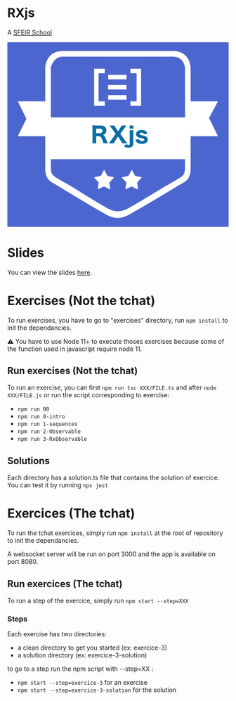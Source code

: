 # RXjs

A [SFEIR School](https://www.sfeir.com/formation/school/)

![logo](./docs/assets/images/rxjs-school.png)

# Slides

You can view the slides [here](https://sfeir-open-source.github.io/sfeir-school-rxjs/).

# Exercises (Not the tchat)

To run exercises, you have to go to "exercises" directory, run `npm install` to init the dependancies.

⚠️ You have to use Node 11+ to execute thoses exercises because some of the function used in javascript require node 11.

## Run exercises (Not the tchat)

To run an exercise, you can first `npm run tsc XXX/FILE.ts` and after `node XXX/FILE.js` or run the script corresponding to exercise:

- `npm run 00`
- `npm run 0-intro`
- `npm run 1-sequences`
- `npm run 2-Observable`
- `npm run 3-RxObservable`

## Solutions

Each directory has a solution.ts file that contains the solution of exercice. You can test it by running `npx jest`

# Exercices (The tchat)

To run the tchat exercices, simply run `npm install` at the root of repository to init the dependancies.

A websocket server will be run on port 3000 and the app is available on port 8080.

## Run exercices (The tchat)

To run a step of the exercice, simply run `npm start --step=XXX`

### Steps

Each exercise has two directories:

- a clean directory to get you started (ex: exercice-3)
- a solution directory (ex: exercice-3-solution)

to go to a step run the npm script with --step=XX :

- `npm start --step=exercice-3` for an exercise
- `npm start --step=exercice-3-solution` for the solution

